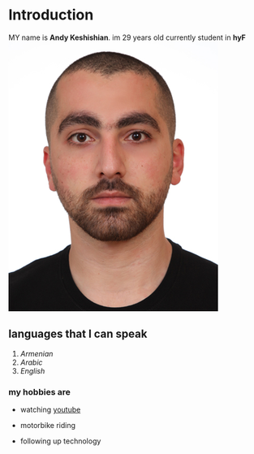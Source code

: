 # Introduction

MY name is **Andy Keshishian**. im 29 years old currently student in **hyF**
![ANDY](./img/KESHISHIANANDY.jpg)

## **languages that I can speak**

1. _Armenian_
2. _Arabic_
3. _English_

### **my hobbies are**

- watching [youtube](https://www.youtube.com/)

- motorbike riding
- following up technology
